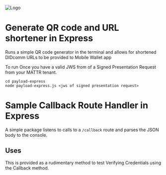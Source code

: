 ![Logo](https://mattr-dev-content.netlify.app/favicon-32x32.png)

# Generate QR code and URL shortener in Express

Runs a simple QR code generator in the terminal and allows for shortened DIDcomm URLs to be provided to Mobile Wallet app

To run
Once you have a valid JWS from of a Signed Presentation Request from your MATTR tenant.


```
cd payload-express
node payload-express.js <jws of signed presentation request>
```

# Sample Callback Route Handler in Express

A simple package listens to calls to a `/callback` route and parses the JSON body to the console.

## Uses
This is provided as a rudimentary method to test Verifying Credentials using the Callback method.